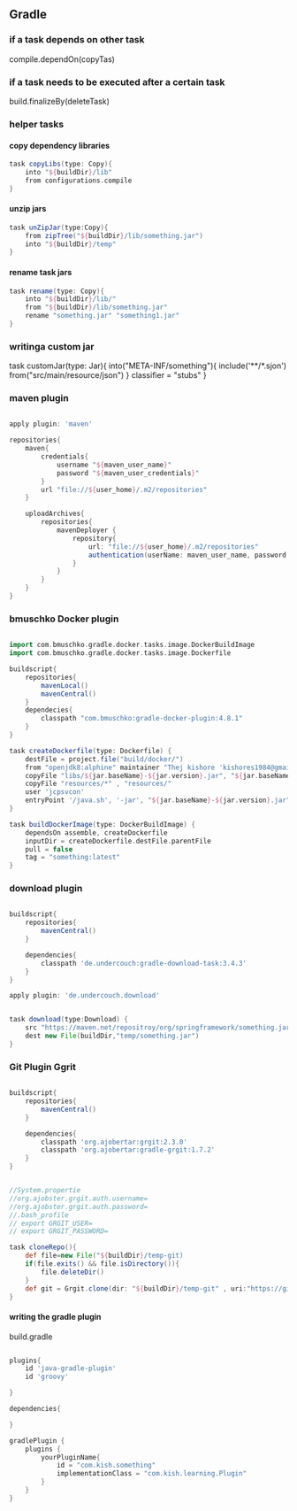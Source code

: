 ## Gradle





### if a task depends on other task

compile.dependOn(copyTas)

### if a task needs to be executed after a certain task

build.finalizeBy(deleteTask)

### helper tasks

#### copy dependency libraries

```groovy
task copyLibs(type: Copy){
    into "${buildDir}/lib"
    from configurations.compile
}

```

#### unzip jars

```groovy
task unZipJar(type:Copy){
    from zipTree("${buildDir}/lib/something.jar")
    into "${buildDir}/temp"
}

```


#### rename task jars

```groovy
task rename(type: Copy){
    into "${buildDir}/lib/"
    from "${buildDir}/lib/something.jar"
    rename "something.jar" "something1.jar"
}

```


### writinga custom jar

task customJar(type: Jar){
    into("META-INF/something"){
        include('**/*.sjon')
        from("src/main/resource/json")
    }
    classifier = "stubs"
}


### maven plugin

```groovy

apply plugin: 'maven'

repositories{
    maven{
        credentials{
            username "${maven_user_name}"
            password "${maven_user_credentials}"
        }
        url "file://${user_home}/.m2/repositories"
    }

    uploadArchives{
        repositories{
            mavenDeployer {
                repository{
                    url: "file://${user_home}/.m2/repositories"
                    authentication(userName: maven_user_name, password: maven_user_credentials)
                }
            }
        }
    }
}
```



### bmuschko Docker plugin 

```groovy

import com.bmuschko.gradle.docker.tasks.image.DockerBuildImage 
import com.bmuschko.gradle.docker.tasks.image.Dockerfile

buildscript{
    repositories{
        mavenLocal()
        mavenCentral()
    }
    dependecies{
        classpath "com.bmuschko:gradle-docker-plugin:4.8.1"
    }
}

task createDockerfile(type: Dockerfile) { 
    destFile = project.file("build/docker/") 
    from "openjdk8:alphine" maintainer "Thej kishore 'kishores1984@gmail.com'" 
    copyFile "libs/${jar.baseName}-${jar.version}.jar", "${jar.baseName}-${jar.version}.jar" 
    copyFile "resources/*" , "resources/" 
    user 'jcpsvcon' 
    entryPoint '/java.sh', '-jar', "${jar.baseName}-${jar.version}.jar", "--spring.application.name=authentication-service-v1" ,"--spring.config.additional-location=file:application.yml" 
}

task buildDockerImage(type: DockerBuildImage) { 
    dependsOn assemble, createDockerfile 
    inputDir = createDockerfile.destFile.parentFile 
    pull = false
    tag = "something:latest" 
}
```

### download plugin 

```groovy

buildscript{
    repositories{
        mavenCentral()
    }

    dependencies{
        classpath 'de.undercouch:gradle-download-task:3.4.3'
    }
}

apply plugin: 'de.undercouch.download'


task download(type:Download) {
    src "https://maven.net/repositroy/org/springframework/something.jar"
    dest new File(buildDir,"temp/something.jar")
}

```

### Git Plugin Ggrit

```groovy

buildscript{
    repositories{
        mavenCentral()
    }

    dependencies{
        classpath 'org.ajobertar:grgit:2.3.0'
        classpath 'org.ajobertar:gradle-grgit:1.7.2'
    }
}


//System.propertie
//org.ajobster.grgit.auth.username=
//org.ajobster.grgit.auth.password=
//.bash_profile
// export GRGIT_USER=
// export GRGIT_PASSWORD=

task cloneRepo(){
    def file=new File("${buildDir}/temp-git)
    if(file.exits() && file.isDirectory()){
        file.deleteDir()
    }
    def git = Grgit.clone(dir: "${buildDir}/temp-git" , uri:"https://github.com/thejkishore/cheatsheet.git")
}
```

#### writing the gradle plugin 


build.gradle

```groovy

plugins{
    id 'java-gradle-plugin'
    id 'groovy'

}

dependencies{

}

gradlePlugin {
    plugins {
        yourPluginName{
            id = "com.kish.something"
            implementationClass = "com.kish.learning.Plugin"
        }
    }
}

```

